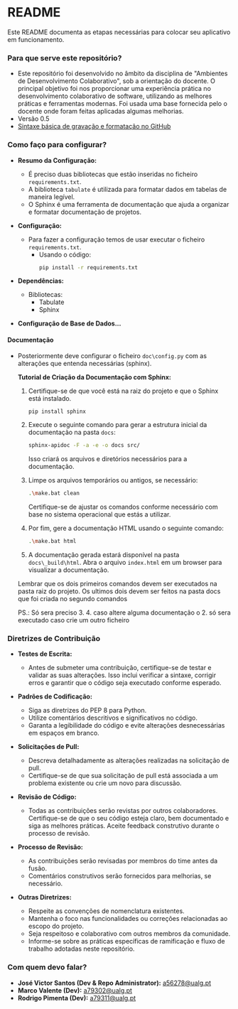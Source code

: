 # README

Este README documenta as etapas necessárias para colocar seu aplicativo em funcionamento.

### Para que serve este repositório?

* Este repositório foi desenvolvido no âmbito da disciplina de "Ambientes de Desenvolvimento Colaborativo", sob a orientação do docente. O principal objetivo foi nos proporcionar uma experiência prática no desenvolvimento colaborativo de software, utilizando as melhores práticas e ferramentas modernas. Foi usada uma base fornecida pelo o docente onde foram feitas aplicadas algumas melhorias.
* Versão 0.5
* [Sintaxe básica de gravação e formatação no GitHub](https://docs.github.com/pt/get-started/writing-on-github/getting-started-with-writing-and-formatting-on-github/basic-writing-and-formatting-syntax)

### Como faço para configurar?

* **Resumo da Configuração:**
  * É preciso duas bibliotecas que estão inseridas no ficheiro `requirements.txt`.
  * A biblioteca `tabulate` é utilizada para formatar dados em tabelas de maneira legível.
  * O Sphinx é uma ferramenta de documentação que ajuda a organizar e formatar documentação de projetos.

* **Configuração:**
  * Para fazer a configuração temos de usar executar o ficheiro `requirements.txt`.
    * Usando o código:
      ```bash
      pip install -r requirements.txt
      ```

* **Dependências:**
  * Bibliotecas:
    * Tabulate
    * Sphinx

* **Configuração de Base de Dados...**

#### Documentação

* Posteriormente deve configurar o ficheiro `doc\config.py` com as alterações que entenda necessárias (sphinx).

  **Tutorial de Criação da Documentação com Sphinx:**

  1. Certifique-se de que você está na raiz do projeto e que o Sphinx está instalado.
  
      ```bash
      pip install sphinx
      ```

  2. Execute o seguinte comando para gerar a estrutura inicial da documentação na pasta `docs`:

      ```bash
      sphinx-apidoc -F -a -e -o docs src/
      ```

      Isso criará os arquivos e diretórios necessários para a documentação.

  3. Limpe os arquivos temporários ou antigos, se necessário:

      ```bash
      .\make.bat clean
      ```

      Certifique-se de ajustar os comandos conforme necessário com base no sistema operacional que estás a utilizar.

  4. Por fim, gere a documentação HTML usando o seguinte comando:

      ```bash
      .\make.bat html
      ```

  5. A documentação gerada estará disponível na pasta `docs\_build\html`. Abra o arquivo `index.html` em um browser para visualizar a documentação.

  Lembrar que os dois primeiros comandos devem ser executados na pasta raiz do projeto.
  Os ultimos dois devem ser feitos na pasta docs que foi criada no segundo comandos

  PS.: Só sera preciso 3. 4. caso altere alguma documentação o 2. só sera executado caso crie um outro ficheiro

### Diretrizes de Contribuição

* **Testes de Escrita:**
  * Antes de submeter uma contribuição, certifique-se de testar e validar as suas alterações. Isso inclui verificar a sintaxe, corrigir erros e garantir que o código seja executado conforme esperado.

* **Padrões de Codificação:**
  * Siga as diretrizes do PEP 8 para Python.
  * Utilize comentários descritivos e significativos no código.
  * Garanta a legibilidade do código e evite alterações desnecessárias em espaços em branco.

* **Solicitações de Pull:**
  * Descreva detalhadamente as alterações realizadas na solicitação de pull.
  * Certifique-se de que sua solicitação de pull está associada a um problema existente ou crie um novo para discussão.

* **Revisão de Código:**
  * Todas as contribuições serão revistas por outros colaboradores. Certifique-se de que o seu código esteja claro, bem documentado e siga as melhores práticas. Aceite feedback construtivo durante o processo de revisão.

* **Processo de Revisão:**
  * As contribuições serão revisadas por membros do time antes da fusão.
  * Comentários construtivos serão fornecidos para melhorias, se necessário.

* **Outras Diretrizes:**
  * Respeite as convenções de nomenclatura existentes.
  * Mantenha o foco nas funcionalidades ou correções relacionadas ao escopo do projeto.
  * Seja respeitoso e colaborativo com outros membros da comunidade.
  * Informe-se sobre as práticas específicas de ramificação e fluxo de trabalho adotadas neste repositório.

### Com quem devo falar?

* **José Victor Santos (Dev & Repo Administrator):** <a56278@ualg.pt>
* **Marco Valente (Dev):** <a79302@ualg.pt>
* **Rodrigo Pimenta (Dev):** <a79311@ualg.pt>
